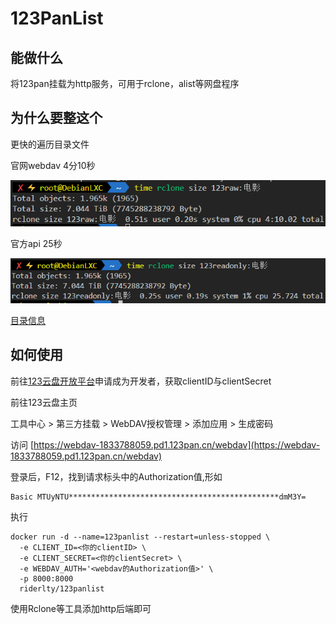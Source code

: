 # 123PanList

## 能做什么

将123pan挂载为http服务，可用于rclone，alist等网盘程序

## 为什么要整这个

更快的遍历目录文件

官网webdav 4分10秒

![alt text](data/4dcc76cc10025e60d88da4ef134a2e81.png)

官方api 25秒

![alt text](data/ccd6234f7b091d6957a574d5160c6b50.png)

[目录信息](data/tree.txt)
## 如何使用

前往[123云盘开放平台](https://www.123pan.com/developer)申请成为开发者，获取clientID与clientSecret

前往123云盘主页

工具中心 > 第三方挂载 > WebDAV授权管理 > 添加应用 > 生成密码

访问 [https://webdav-1833788059.pd1.123pan.cn/webdav](https://webdav-1833788059.pd1.123pan.cn/webdav)

登录后，F12，找到请求标头中的Authorization值,形如

```
Basic MTUyNTU***********************************************dmM3Y=
```

执行
```
docker run -d --name=123panlist --restart=unless-stopped \
  -e CLIENT_ID=<你的clientID> \
  -e CLIENT_SECRET=<你的clientSecret> \
  -e WEBDAV_AUTH='<webdav的Authorization值>' \
  -p 8000:8000 
  riderlty/123panlist
```

使用Rclone等工具添加http后端即可